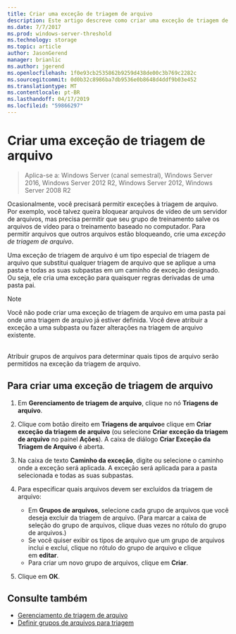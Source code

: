 ```yaml
---
title: Criar uma exceção de triagem de arquivo
description: Este artigo descreve como criar uma exceção de triagem de arquivo
ms.date: 7/7/2017
ms.prod: windows-server-threshold
ms.technology: storage
ms.topic: article
author: JasonGerend
manager: brianlic
ms.author: jgerend
ms.openlocfilehash: 1f0e93cb2535862b9259d438de00c3b769c2282c
ms.sourcegitcommit: 0d0b32c8986ba7db9536e0b8648d4ddf9b03e452
ms.translationtype: MT
ms.contentlocale: pt-BR
ms.lasthandoff: 04/17/2019
ms.locfileid: "59866297"
---
```

# <a name="create-a-file-screen-exception"></a>Criar uma exceção de triagem de arquivo

> Aplica-se a: Windows Server (canal semestral), Windows Server 2016, Windows Server 2012 R2, Windows Server 2012, Windows Server 2008 R2

Ocasionalmente, você precisará permitir exceções à triagem de arquivo. Por exemplo, você talvez queira bloquear arquivos de vídeo de um servidor de arquivos, mas precisa permitir que seu grupo de treinamento salve os arquivos de vídeo para o treinamento baseado no computador. Para permitir arquivos que outros arquivos estão bloqueando, crie uma *exceção de triagem de arquivo*.

Uma exceção de triagem de arquivo é um tipo especial de triagem de arquivo que substitui qualquer triagem de arquivo que se aplique a uma pasta e todas as suas subpastas em um caminho de exceção designado. Ou seja, ele cria uma exceção para quaisquer regras derivadas de uma pasta pai.

> [!Note]
> Você não pode criar uma exceção de triagem de arquivo em uma pasta pai onde uma triagem de arquivo já estiver definida. Você deve atribuir a exceção a uma subpasta ou fazer alterações na triagem de arquivo existente.

<br />
Atribuir grupos de arquivos para determinar quais tipos de arquivo serão permitidos na exceção da triagem de arquivo.

## <a name="to-create-a-file-screen-exception"></a>Para criar uma exceção de triagem de arquivo

1.  Em **Gerenciamento de triagem de arquivo**, clique no nó **Triagens de arquivo**.

2.  Clique com botão direito em **Triagens de arquivo**e clique em **Criar exceção da triagem de arquivo** (ou selecione **Criar exceção da triagem de arquivo** no painel **Ações**). A caixa de diálogo **Criar Exceção da Triagem de Arquivo** é aberta.

3.  Na caixa de texto **Caminho da exceção**, digite ou selecione o caminho onde a exceção será aplicada. A exceção será aplicada para a pasta selecionada e todas as suas subpastas.

4.  Para especificar quais arquivos devem ser excluídos da triagem de arquivo:

    -   Em **Grupos de arquivos**, selecione cada grupo de arquivos que você deseja excluir da triagem de arquivo. (Para marcar a caixa de seleção do grupo de arquivos, clique duas vezes no rótulo do grupo de arquivos.)
    -   Se você quiser exibir os tipos de arquivo que um grupo de arquivos inclui e exclui, clique no rótulo do grupo de arquivo e clique em **editar**.
    -   Para criar um novo grupo de arquivos, clique em **Criar**.

5.  Clique em **OK**.

## <a name="see-also"></a>Consulte também

-   [Gerenciamento de triagem de arquivo](file-screening-management.md)
-   [Definir grupos de arquivos para triagem](define-file-groups-for-screening.md)


